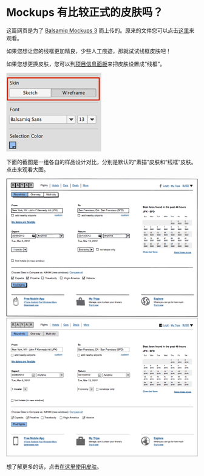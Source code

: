 # Mockups 有比较正式的皮肤吗？

这篇网页是为了 [Balsamiq Mockups 3](https://balsamiq.com/products/mockups/) 而上传的。原来的文件您可以点击[这里](http://media.balsamiq.com/files/Balsamiq_Mockups_v1-v2_Docs.pdf)来观看。  

如果您想让您的线框更加精良，少些人工痕迹，那就试试线框皮肤吧！

如果您想更换皮肤，您可以到[项目信息面板](http://support.balsamiq.com/customer/portal/articles/1895403)来把皮肤设置成“线框”。

![image](images/skin-switcher.png)

下面的截图是一组各自的样品设计对比，分别是默认的“素描”皮肤和“线框”皮肤。点击来观看大图。

![image](images/search-sketchy.png) ![image](images/search-wireframe.png)

想了解更多的话，点击[在这里使用皮肤](http://support.balsamiq.com/customer/portal/articles/938142)。
